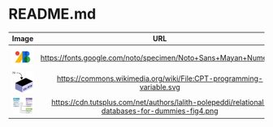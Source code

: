 # README.md

| Image | URL |
|:---:|:---:|
| <img src="Google-Fonts_400x400.png" width="48">| https://fonts.google.com/noto/specimen/Noto+Sans+Mayan+Numerals |
| <img src="programming-variable.svg" width="48"> | https://commons.wikimedia.org/wiki/File:CPT-programming-variable.svg |
| <img src="relational-databases-for-dummies-fig4.png" width="48"> | https://cdn.tutsplus.com/net/authors/lalith-polepeddi/relational-databases-for-dummies-fig4.png |